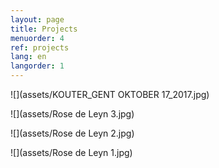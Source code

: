 ```yaml
---
layout: page
title: Projects
menuorder: 4
ref: projects
lang: en
langorder: 1
---
```


![](assets/KOUTER_GENT OKTOBER 17_2017.jpg)

![](assets/Rose de Leyn 3.jpg)

![](assets/Rose de Leyn 2.jpg)

![](assets/Rose de Leyn 1.jpg)


